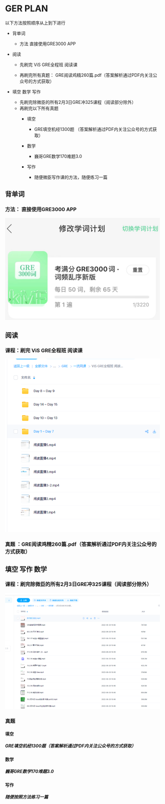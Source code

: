 # GER PLAN

以下方法按照顺序从上到下进行


+ 背单词

  + 方法 直接使用GRE3000 APP


+ 阅读 

  + 先刷完 ViS GRE全程班 阅读课

  + 再刷完所有真题： GRE阅读鸡精260篇.pdf（答案解析通过PDF内关注公众号的方式获取）

    

+ 填空  数学 写作

  + 先刷完除微臣的所有2月3日GRE冲325课程（阅读部分除外）
  + 再刷完以下所有真题
    + 填空
      + GRE填空机经1300题 （答案解析通过PDF内关注公众号的方式获取）
      
    + 数学
      + 巍哥GRE数学170难题3.0
    + 写作
      + 随便微臣写作课的方法，随便练习一篇

## 背单词

### 方法： 直接使用GRE3000 APP

![words_plan](word_plan.png)

## 阅读

### 课程：刷完 ViS GRE全程班 阅读课

![image-20220620111123014](reading_class.png)

### 真题 ：GRE阅读鸡精260篇.pdf（答案解析通过PDF内关注公众号的方式获取）



## 填空 写作 数学

### 课程：刷完除微臣的所有2月3日GRE冲325课程（阅读部分除外）

![weicheng](weicheng.png)

### 真题

#### 填空
##### GRE填空机经1300题（答案解析通过PDF内关注公众号的方式获取）
#### 数学
##### 巍哥GRE数学170难题3.0
#### 写作
##### 随便按照方法练习一篇
